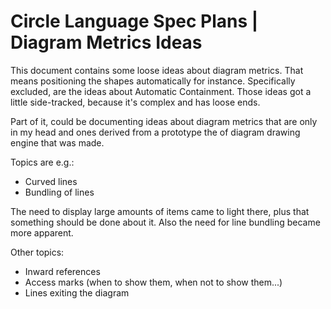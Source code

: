 Circle Language Spec Plans | Diagram Metrics Ideas
==================================================

This document contains some loose ideas about diagram metrics. That means positioning the shapes automatically for instance. Specifically excluded, are the ideas about Automatic Containment. Those ideas got a little side-tracked, because it's complex and has loose ends.

Part of it, could be documenting ideas about diagram metrics that are only in my head and ones derived from a prototype the of diagram drawing engine that was made.

Topics are e.g.:
- Curved lines
- Bundling of lines

The need to display large amounts of items came to light there, plus that something should be done about it.
Also the need for line bundling became more apparent.

Other topics:
- Inward references
- Access marks (when to show them, when not to show them...)
- Lines exiting the diagram